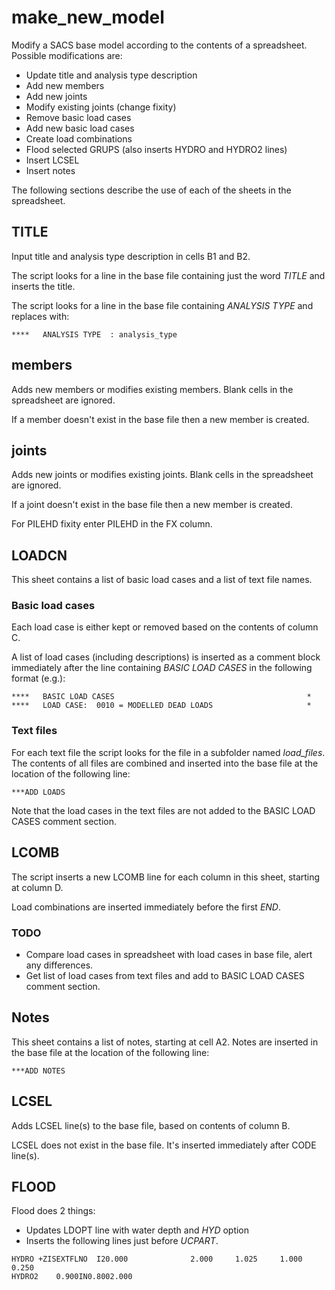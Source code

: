 # make_new_model
Modify a SACS base model according to the contents of a spreadsheet. Possible modifications are:

- Update title and analysis type description
- Add new members
- Add new joints
- Modify existing joints (change fixity)
- Remove basic load cases
- Add new basic load cases
- Create load combinations
- Flood selected GRUPS (also inserts HYDRO and HYDRO2 lines)
- Insert LCSEL
- Insert notes

The following sections describe the use of each of the sheets in the spreadsheet.

## TITLE
Input title and analysis type description in cells B1 and B2.

The script looks for a line in the base file containing just the word *TITLE* and inserts the title.

The script looks for a line in the base file containing *ANALYSIS TYPE* and replaces with:

~~~
****   ANALYSIS TYPE  : analysis_type
~~~

## members
Adds new members or modifies existing members. Blank cells in the spreadsheet are ignored.

If a member doesn't exist in the base file then a new member is created.

## joints
Adds new joints or modifies existing joints. Blank cells in the spreadsheet are ignored.

If a joint doesn't exist in the base file then a new member is created.

For PILEHD fixity enter PILEHD in the FX column.

## LOADCN
This sheet contains a list of basic load cases and a list of text file names.

### Basic load cases
Each load case is either kept or removed based on the contents of column C.

A list of load cases (including descriptions) is inserted as a comment block immediately after the line containing *BASIC LOAD CASES* in the following format (e.g.):

~~~
****   BASIC LOAD CASES                                           *
****   LOAD CASE:  0010 = MODELLED DEAD LOADS                     *
~~~

### Text files
For each text file the script looks for the file in a subfolder named *load_files*. The contents of all files are combined and inserted into the base file at the location of the following line:

~~~
***ADD LOADS
~~~

Note that the load cases in the text files are not added to the BASIC LOAD CASES comment section.

## LCOMB
The script inserts a new LCOMB line for each column in this sheet, starting at column D.

Load combinations are inserted immediately before the first *END*.

### TODO

- Compare load cases in spreadsheet with load cases in base file, alert any differences.
- Get list of load cases from text files and add to BASIC LOAD CASES comment section.

## Notes
This sheet contains a list of notes, starting at cell A2. Notes are inserted in the base file at the location of the following line:

~~~
***ADD NOTES
~~~

## LCSEL
Adds LCSEL line(s) to the base file, based on contents of column B.

LCSEL does not exist in the base file. It's inserted immediately after CODE line(s).

## FLOOD
Flood does 2 things:

- Updates LDOPT line with water depth and *HYD* option
- Inserts the following lines just before *UCPART*.

~~~
HYDRO +ZISEXTFLNO  I20.000              2.000     1.025     1.000     0.250
HYDRO2    0.900IN0.8002.000
~~~
